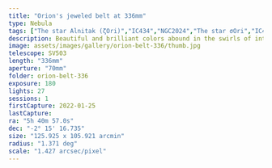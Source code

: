 ```yaml
---
title: "Orion's jeweled belt at 336mm"
type: Nebula
tags: ["The star Alnitak (ζOri)","IC434","NGC2024","The star σOri","IC431","IC432","NGC2023","IC435","Flame Nebula","Orion B", "Horsehead Nebula"]
description: Beautiful and brilliant colors abound in the swirls of intergalactic dust lit by stellar jewels in the region of constellation Orion's belt.
image: assets/images/gallery/orion-belt-336/thumb.jpg
telescope: SV503
length: "336mm"
aperture: "70mm"
folder: orion-belt-336
exposure: 180
lights: 27
sessions: 1
firstCapture: 2022-01-25 
lastCapture:
ra: "5h 40m 57.0s"
dec: "-2° 15' 16.735"
size: "125.925 x 105.921 arcmin"
radius: "1.371 deg"
scale: "1.427 arcsec/pixel"
---
```

